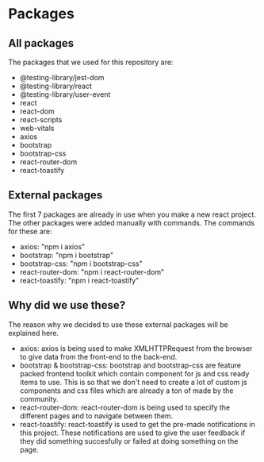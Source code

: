 # Packages

## All packages
The packages that we used for this repository are:
- @testing-library/jest-dom
- @testing-library/react
- @testing-library/user-event
- react
- react-dom
- react-scripts
- web-vitals
- axios
- bootstrap
- bootstrap-css
- react-router-dom
- react-toastify


## External packages
The first 7 packages are already in use when you make a new react project. The other packages were added manually with commands.
The commands for these are:
- axios: "npm i axios"
- bootstrap: "npm i bootstrap"
- bootstrap-css: "npm i bootstrap-css"
- react-router-dom: "npm i react-router-dom"
- react-toastify: "npm i react-toastify"


## Why did we use these?
The reason why we decided to use these external packages will be explained here.
- axios: axios is being used to make XMLHTTPRequest from the browser to give data from the front-end to the back-end.
- bootstrap & bootstrap-css: bootstrap and bootstrap-css are feature packed frontend toolkit which contain component for js and css ready items to use. This is so that we don't need to create a lot of custom js components and css files which are already a ton of made by the community.
- react-router-dom: react-router-dom is being used to specify the different pages and to navigate between them.
- react-toastify: react-toastify is used to get the pre-made notifications in this project. These notifications are used to give the user feedback if they did something succesfully or failed at doing something on the page.